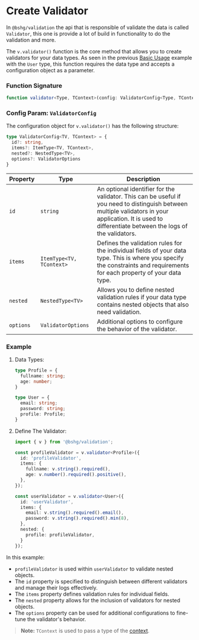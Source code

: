 # Create Validator

In `@bshg/validation` the api that is responsible of validate the data is called `Validator`, this one is provide a lot of build in functionality to do the validation and more.

The `v.validator()` function is the core method that allows you to create validators for your data types. As seen in the previous [Basic Usage](/validation-lib/typescript/basic-usage) example with the `User` type, this function requires the data type and accepts a configuration object as a parameter.

### Function Signature

```typescript {5} /config: ValidatorConfig<Type, TContext>/ /Validator<Type, TContext>/ copy=false
function validator<Type, TContext>(config: ValidatorConfig<Type, TContext>): Validator<Type, TContext> {}
```

### Config Param: `ValidatorConfig`

The configuration object for `v.validator()` has the following structure:

```typescript copy=false
type ValidatorConfig<TV, TContext> = {
  id?: string,
  items?: ItemType<TV, TContext>,
  nested?: NestedType<TV>,
  options?: ValidatorOptions
}
```

| Property  | Type                     | Description                                                                                                                                                                                              |
|-----------|--------------------------|----------------------------------------------------------------------------------------------------------------------------------------------------------------------------------------------------------|
| `id`      | `string`                 | An optional identifier for the validator. This can be useful if you need to distinguish between multiple validators in your application. It is used to differentiate between the logs of the validators. |
| `items`   | `ItemType<TV, TContext>` | Defines the validation rules for the individual fields of your data type. This is where you specify the constraints and requirements for each property of your data type.                                |
| `nested`  | `NestedType<TV>`         | Allows you to define nested validation rules if your data type contains nested objects that also need validation.                                                                                        |
| `options` | `ValidatorOptions`       | Additional options to configure the behavior of the validator.                                                                                                                                           |


### Example

1. Data Types:

    ```typescript
    type Profile = {
      fullname: string;
      age: number;
    }
    
    type User = {
      email: string;
      password: string;
      profile: Profile;
    }
    ```

2. Define The Validator:

    ```typescript {1,4,6,7,12,14,15,18}
    import { v } from '@bshg/validation';
    
    const profileValidator = v.validator<Profile>({
      id: 'profileValidator',
      items: {
        fullname: v.string().required(),
        age: v.number().required().positive(),
      },
    });
    
    const userValidator = v.validator<User>({
      id: 'userValidator',
      items: {
        email: v.string().required().email(),
        password: v.string().required().min(8),
      },
      nested: {
        profile: profileValidator,
      }
    });
    ```

In this example:

- `profileValidator` is used within `userValidator` to validate nested objects.
- The `id` property is specified to distinguish between different validators and manage their logs effectively.
- The `items` property defines validation rules for individual fields.
- The `nested` property allows for the inclusion of validators for nested objects.
- The `options` property can be used for additional configurations to fine-tune the validator's behavior.

> **Note:** `TContext` is used to pass a type of the [context](/docs/library/validation/typescrip/context-validation).